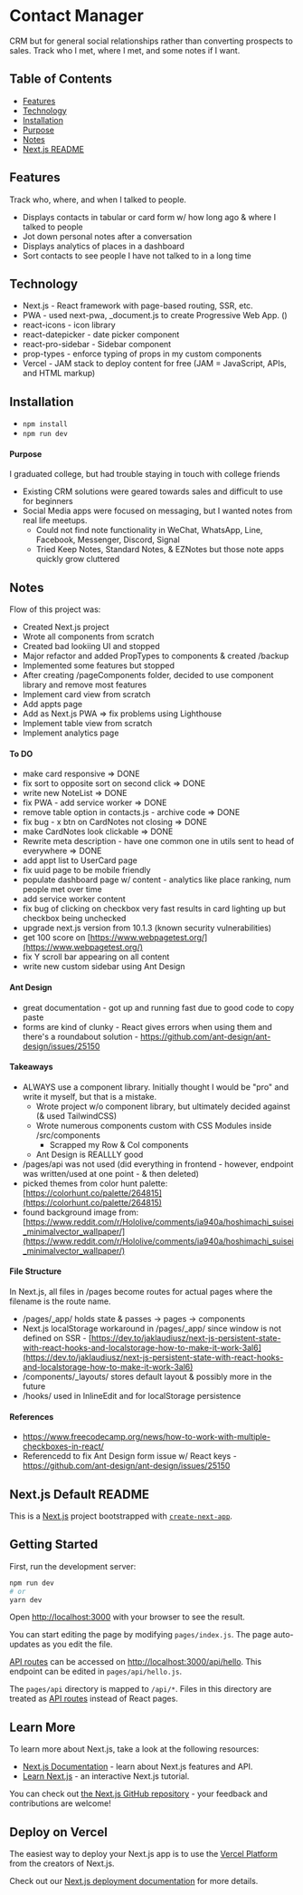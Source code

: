 # Contact Manager
CRM but for general social relationships rather than converting prospects to sales. Track who I met, where I met, and some notes if I want.

## Table of Contents
- [Features](#features)
- [Technology](#technology)
- [Installation](#installation)
- [Purpose](#purpose)
- [Notes](#notes)
- [Next.js README](#next.js-default-readme)

## Features
Track who, where, and when I talked to people.
- Displays contacts in tabular or card form w/ how long ago & where I talked to people
- Jot down personal notes after a conversation
- Displays analytics of places in a dashboard
- Sort contacts to see people I have not talked to in a long time

## Technology
- Next.js - React framework with page-based routing, SSR, etc.
- PWA - used next-pwa, _document.js to create Progressive Web App. ()
- react-icons - icon library
- react-datepicker - date picker component
- react-pro-sidebar - Sidebar component
- prop-types - enforce typing of props in my custom components
- Vercel - JAM stack to deploy content for free (JAM = JavaScript, APIs, and HTML markup)

## Installation
- `npm install`
- `npm run dev`

#### Purpose
I graduated college, but had trouble staying in touch with college friends
- Existing CRM solutions were geared towards sales and difficult to use for beginners
- Social Media apps were focused on messaging, but I wanted notes from real life meetups.
  - Could not find note functionality in WeChat, WhatsApp, Line, Facebook, Messenger, Discord, Signal
  - Tried Keep Notes, Standard Notes, & EZNotes but those note apps quickly grow cluttered

## Notes
Flow of this project was:
  - Created Next.js project
  - Wrote all components from scratch
  - Created bad lookiing UI and stopped
  - Major refactor and added PropTypes to components & created /backup
  - Implemented some features but stopped
  - After creating /pageComponents folder, decided to use component library and remove most features
  - Implement card view from scratch
  - Add appts page
  - Add as Next.js PWA => fix problems using Lighthouse
  - Implement table view from scratch
  - Implement analytics page

#### To DO
- make card responsive => DONE
- fix sort to opposite sort on second click => DONE
- write new NoteList => DONE
- fix PWA - add service worker => DONE
- remove table option in contacts.js - archive code => DONE
- fix bug - x btn on CardNotes not closing => DONE
- make CardNotes look clickable => DONE
- Rewrite meta description - have one common one in utils sent to head of everywhere => DONE
- add appt list to UserCard page
- fix uuid page to be mobile friendly
- populate dashboard page w/ content - analytics like place ranking, num people met over time
- add service worker content
- fix bug of clicking on checkbox very fast results in card lighting up but checkbox being unchecked
- upgrade next.js version from 10.1.3 (known security vulnerabilities)
- get 100 score on [https://www.webpagetest.org/](https://www.webpagetest.org/)
- fix Y scroll bar appearing on all content
- write new custom sidebar using Ant Design

#### Ant Design
- great documentation - got up and running fast due to good code to copy paste
- forms are kind of clunky - React gives errors when using them and there's a roundabout solution - https://github.com/ant-design/ant-design/issues/25150

#### Takeaways
- ALWAYS use a component library. Initially thought I would be "pro" and write it myself, but that is a mistake.
  - Wrote project w/o component library, but ultimately decided against (& used TailwindCSS)
  - Wrote numerous components custom with CSS Modules inside /src/components
    - Scrapped my Row & Col components
  - Ant Design is REALLLY good
- /pages/api was not used (did everything in frontend - however, endpoint was written/used at one point - & then deleted)
- picked themes from color hunt palette: [https://colorhunt.co/palette/264815](https://colorhunt.co/palette/264815)
- found background image from: [https://www.reddit.com/r/Hololive/comments/ia940a/hoshimachi_suisei_minimalvector_wallpaper/](https://www.reddit.com/r/Hololive/comments/ia940a/hoshimachi_suisei_minimalvector_wallpaper/)

#### File Structure
In Next.js, all files in /pages become routes for actual pages where the filename is the route name.
- /pages/_app/ holds state & passes -> pages -> components
- Next.js localStorage workaround in /pages/_app/ since window is not defined on SSR - [https://dev.to/jaklaudiusz/next-js-persistent-state-with-react-hooks-and-localstorage-how-to-make-it-work-3al6](https://dev.to/jaklaudiusz/next-js-persistent-state-with-react-hooks-and-localstorage-how-to-make-it-work-3al6)
- /components/_layouts/ stores default layout & possibly more in the future
- /hooks/ used in InlineEdit and for localStorage persistence

#### References
- https://www.freecodecamp.org/news/how-to-work-with-multiple-checkboxes-in-react/
- Referencedd to fix Ant Design form issue w/ React keys - https://github.com/ant-design/ant-design/issues/25150

## Next.js Default README
This is a [Next.js](https://nextjs.org/) project bootstrapped with [`create-next-app`](https://github.com/vercel/next.js/tree/canary/packages/create-next-app).

## Getting Started

First, run the development server:

```bash
npm run dev
# or
yarn dev
```

Open [http://localhost:3000](http://localhost:3000) with your browser to see the result.

You can start editing the page by modifying `pages/index.js`. The page auto-updates as you edit the file.

[API routes](https://nextjs.org/docs/api-routes/introduction) can be accessed on [http://localhost:3000/api/hello](http://localhost:3000/api/hello). This endpoint can be edited in `pages/api/hello.js`.

The `pages/api` directory is mapped to `/api/*`. Files in this directory are treated as [API routes](https://nextjs.org/docs/api-routes/introduction) instead of React pages.

## Learn More

To learn more about Next.js, take a look at the following resources:

- [Next.js Documentation](https://nextjs.org/docs) - learn about Next.js features and API.
- [Learn Next.js](https://nextjs.org/learn) - an interactive Next.js tutorial.

You can check out [the Next.js GitHub repository](https://github.com/vercel/next.js/) - your feedback and contributions are welcome!

## Deploy on Vercel

The easiest way to deploy your Next.js app is to use the [Vercel Platform](https://vercel.com/new?utm_medium=default-template&filter=next.js&utm_source=create-next-app&utm_campaign=create-next-app-readme) from the creators of Next.js.

Check out our [Next.js deployment documentation](https://nextjs.org/docs/deployment) for more details.
